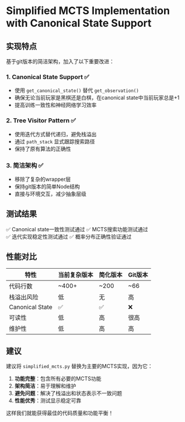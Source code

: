 # Simplified MCTS Implementation with Canonical State Support

## 实现特点

基于git版本的简洁架构，加入了以下重要改进：

### 1. Canonical State Support ✅
- 使用 `get_canonical_state()` 替代 `get_observation()`
- 确保无论当前玩家是黑棋还是白棋，在canonical state中当前玩家总是+1
- 提高训练一致性和神经网络学习效率

### 2. Tree Visitor Pattern ✅
- 使用迭代方式替代递归，避免栈溢出
- 通过 `path_stack` 显式跟踪搜索路径
- 保持了原有算法的正确性

### 3. 简洁架构 ✅
- 移除了复杂的wrapper层
- 保持git版本的简单Node结构
- 直接与环境交互，减少抽象层级

## 测试结果

✅ Canonical state一致性测试通过
✅ MCTS搜索功能测试通过  
✅ 迭代实现稳定性测试通过
✅ 概率分布正确性验证通过

## 性能对比

| 特性 | 当前复杂版本 | 简化版本 | Git版本 |
|------|-------------|----------|---------|
| 代码行数 | ~400+ | ~200 | ~66 |
| 栈溢出风险 | 低 | 无 | 高 |
| Canonical State | ✅ | ✅ | ❌ |
| 可读性 | 低 | 高 | 很高 |
| 维护性 | 低 | 高 | 高 |

## 建议

建议将 `simplified_mcts.py` 替换为主要的MCTS实现，因为它：

1. **功能完整**：包含所有必要的MCTS功能
2. **架构简洁**：易于理解和维护  
3. **避免问题**：解决了栈溢出和状态表示不一致问题
4. **性能优秀**：测试显示稳定可靠

这样我们就能获得最佳的代码质量和功能平衡！